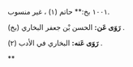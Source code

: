 ١٠٠١ بخ:** حاتم (١) ، غير منسوب.

**رَوَى عَن:** الحسن بْن جعفر البخاري (بخ) .

**رَوَى عَنه:** البخاري في الأدب (٢) .

**